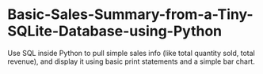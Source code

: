# Basic-Sales-Summary-from-a-Tiny-SQLite-Database-using-Python
Use SQL inside Python to pull simple sales info (like total quantity sold, total revenue), and display it using basic print statements and a simple bar chart.
